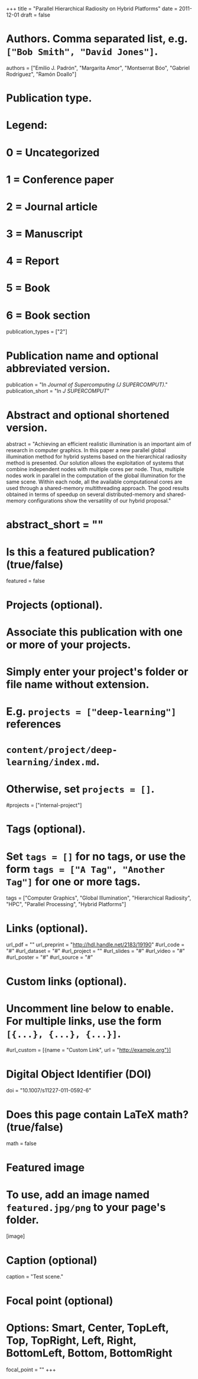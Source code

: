 +++
title = "Parallel Hierarchical Radiosity on Hybrid Platforms"
date = 2011-12-01
draft = false

# Authors. Comma separated list, e.g. `["Bob Smith", "David Jones"]`.
authors = ["Emilio J. Padrón", "Margarita Amor", "Montserrat Bóo", "Gabriel Rodríguez", "Ramón Doallo"]

# Publication type.
# Legend:
# 0 = Uncategorized
# 1 = Conference paper
# 2 = Journal article
# 3 = Manuscript
# 4 = Report
# 5 = Book
# 6 = Book section
publication_types = ["2"]

# Publication name and optional abbreviated version.
publication = "In *Journal of Supercomputing (J SUPERCOMPUT)*."
publication_short = "In *J SUPERCOMPUT*"

# Abstract and optional shortened version.
abstract = "Achieving an efficient realistic illumination is an important aim of research in computer graphics. In this paper a new parallel global illumination method for hybrid systems based on the hierarchical radiosity method is presented. Our solution allows the exploitation of systems that combine independent nodes with multiple cores per node. Thus, multiple nodes work in parallel in the computation of the global illumination for the same scene. Within each node, all the available computational cores are used through a shared-memory multithreading approach. The good results obtained in terms of speedup on several distributed-memory and shared-memory configurations show the versatility of our hybrid proposal."
# abstract_short = ""

# Is this a featured publication? (true/false)
featured = false

# Projects (optional).
#   Associate this publication with one or more of your projects.
#   Simply enter your project's folder or file name without extension.
#   E.g. `projects = ["deep-learning"]` references 
#   `content/project/deep-learning/index.md`.
#   Otherwise, set `projects = []`.
#projects = ["internal-project"]

# Tags (optional).
#   Set `tags = []` for no tags, or use the form `tags = ["A Tag", "Another Tag"]` for one or more tags.
tags = ["Computer Graphics", "Global Illumination", "Hierarchical Radiosity", "HPC", "Parallel Processing", "Hybrid Platforms"]

# Links (optional).
url_pdf = ""
url_preprint = "http://hdl.handle.net/2183/19190"
#url_code = "#"
#url_dataset = "#"
#url_project = ""
#url_slides = "#"
#url_video = "#"
#url_poster = "#"
#url_source = "#"

# Custom links (optional).
#   Uncomment line below to enable. For multiple links, use the form `[{...}, {...}, {...}]`.
#url_custom = [{name = "Custom Link", url = "http://example.org"}]

# Digital Object Identifier (DOI)
doi = "10.1007/s11227-011-0592-6"

# Does this page contain LaTeX math? (true/false)
math = false

# Featured image
# To use, add an image named `featured.jpg/png` to your page's folder. 
[image]
  # Caption (optional)
  caption = "Test scene."

  # Focal point (optional)
  # Options: Smart, Center, TopLeft, Top, TopRight, Left, Right, BottomLeft, Bottom, BottomRight
  focal_point = ""
+++

